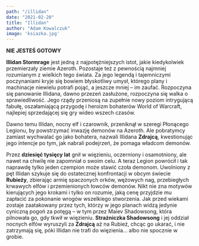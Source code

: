 ```yaml
---
path: "/illidan"
date: "2021-02-20"
title: "Illidan"
author: "Adam Kowalczuk"
image: 'ksiazka.jpg'
---
```

**NIE JESTEŚ GOTOWY**

**Illidan Stormrage** jest jedną z najpotężniejszych istot, jakie kiedykolwiek przemierzały ziemie Azeroth. Pozostaje też z pewnością najmniej rozumianym z wielkich tego świata. Za jego legendą i tajemniczymi poczynaniami kryje się bowiem błyskotliwy umysł, którego plany i machinacje niewielu potrafi pojąć, a jeszcze mniej – im zaufać. Rozpoczyna się panowanie Illidana, dawno przezeń zasłużone, rozpoczyna się walka o sprawiedliwość. Jego rządy przeniosą na zupełnie nowy poziom intrygującą fabułę, oszałamiającą przygodę i heroizm bohaterów World of Warcraft, najlepiej sprzedającej się gry wideo wszech czasów.

Dawno temu Illidan, nocny elf i czarownik, przeniknął w szeregi Płonącego Legionu, by powstrzymać inwazję demonów na Azeroth. Ale pobratymcy zamiast wychwalać go jako bohatera, nazwali Illidana **Zdrajcą**, kwestionując jego intencje po tym, jak nabrali podejrzeń, że pomaga władcom demonów.

Przez **dziesięć tysięcy lat** gnił w więzieniu, oczerniony i osamotniony, ale nawet na chwilę nie zapomniał o swoim celu. A teraz Legion powrócił i tak naprawdę tylko jeden czempion może stawić czoła demonom. Uwolniony z pęt Illidan szykuje się do ostatecznej konfrontacji w obcym świecie **Rubieży**, zbierając armię spaczonych orków, wężowych nag, przebiegłych krwawych elfów i przemienionych łowców demonów. Nikt nie zna motywów kierujących jego krokami i tylko on rozumie, jaką cenę przyjdzie mu zapłacić za pokonanie wrogów wszelkiego stworzenia. Jak przed wiekami zostaje zaatakowany przez tych, którzy w jego planach widzą jedynie cyniczną pogoń za potęgą – w tym przez Maiev Shadowsong, która pilnowała go, gdy tkwił w więzieniu. **Strażniczka Shadowsong** i jej oddział nocnych elfów wyruszyli za **Zdrajcą** aż na Rubież, chcąc go ukarać, i nie zatrzymają się, póki Illidan nie trafi do więzienia… albo nie spocznie w grobie.

